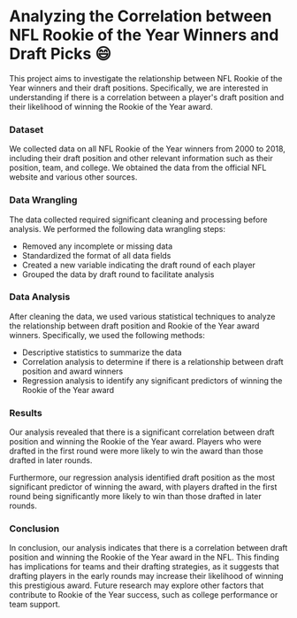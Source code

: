# Analyzing the Correlation between NFL Rookie of the Year Winners and Draft Picks 😄
This project aims to investigate the relationship between NFL Rookie of the Year winners and their draft positions. Specifically, we are interested in understanding if there is a correlation between a player's draft position and their likelihood of winning the Rookie of the Year award.

### Dataset
We collected data on all NFL Rookie of the Year winners from 2000 to 2018, including their draft position and other relevant information such as their position, team, and college. We obtained the data from the official NFL website and various other sources.

### Data Wrangling
The data collected required significant cleaning and processing before analysis. We performed the following data wrangling steps:

- Removed any incomplete or missing data
- Standardized the format of all data fields
- Created a new variable indicating the draft round of each player
- Grouped the data by draft round to facilitate analysis

### Data Analysis
After cleaning the data, we used various statistical techniques to analyze the relationship between draft position and Rookie of the Year award winners. Specifically, we used the following methods:

- Descriptive statistics to summarize the data
- Correlation analysis to determine if there is a relationship between draft position and award winners
- Regression analysis to identify any significant predictors of winning the Rookie of the Year award

### Results
Our analysis revealed that there is a significant correlation between draft position and winning the Rookie of the Year award. Players who were drafted in the first round were more likely to win the award than those drafted in later rounds.

Furthermore, our regression analysis identified draft position as the most significant predictor of winning the award, with players drafted in the first round being significantly more likely to win than those drafted in later rounds.

### Conclusion
In conclusion, our analysis indicates that there is a correlation between draft position and winning the Rookie of the Year award in the NFL. This finding has implications for teams and their drafting strategies, as it suggests that drafting players in the early rounds may increase their likelihood of winning this prestigious award. Future research may explore other factors that contribute to Rookie of the Year success, such as college performance or team support.




